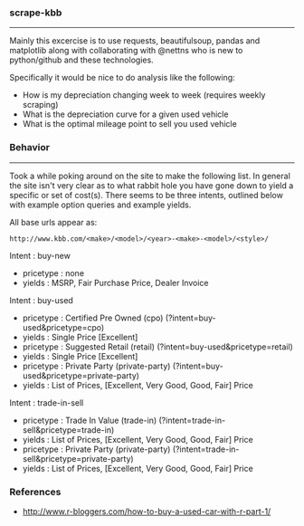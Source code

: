 ### scrape-kbb ###
-------------------------

Mainly this excercise is to use requests, beautifulsoup, pandas and matplotlib along with collaborating with @nettns who is new to python/github and these technologies.

Specifically it would be nice to do analysis like the following:
 * How is my depreciation changing week to week (requires weekly scraping)
 * What is the depreciation curve for a given used vehicle
 * What is the optimal mileage point to sell you used vehicle

### Behavior ###
-------------------------
Took a while poking around on the site to make the following list. In general the site isn't very clear as to what rabbit hole you have gone down to yield a specific or set of cost(s). There seems to be three intents, outlined below with example option queries and example yields.

All base urls appear as:

    http://www.kbb.com/<make>/<model>/<year>-<make>-<model>/<style>/

Intent : buy-new
* pricetype : none
* yields : MSRP, Fair Purchase Price, Dealer Invoice

Intent : buy-used
* pricetype : Certified Pre Owned (cpo) (?intent=buy-used&amp;pricetype=cpo)
* yields : Single Price [Excellent]
* pricetype : Suggested Retail (retail) (?intent=buy-used&amp;pricetype=retail)
* yields : Single Price [Excellent]
* pricetype : Private Party (private-party) (?intent=buy-used&amp;pricetype=private-party)
* yields : List of Prices, [Excellent, Very Good, Good, Fair] Price

Intent : trade-in-sell
* pricetype : Trade In Value (trade-in) (?intent=trade-in-sell&amp;pricetype=trade-in)
* yields : List of Prices, [Excellent, Very Good, Good, Fair] Price
* pricetype : Private Party (private-party) (?intent=trade-in-sell&amp;pricetype=private-party)
* yields : List of Prices, [Excellent, Very Good, Good, Fair] Price

### References ###
* http://www.r-bloggers.com/how-to-buy-a-used-car-with-r-part-1/